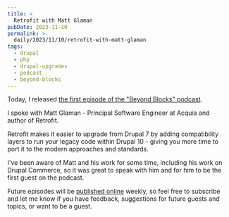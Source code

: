 ```yaml
---
title: >
  Retrofit with Matt Glaman
pubDate: 2023-11-10
permalink: >-
  daily/2023/11/10/retrofit-with-matt-glaman
tags:
  - drupal
  - php
  - drupal-upgrades
  - podcast
  - beyond-blocks
---
```


Today, I released [the first episode of the "Beyond Blocks" podcast]({{site.url}}/podcast/1-retrofit).

I spoke with Matt Glaman - Principal Software Engineer at Acquia and author of Retrofit.

Retrofit makes it easier to upgrade from Drupal 7 by adding compatibility layers to run your legacy code within Drupal 10 - giving you more time to port it to the modern approaches and standards.

I've been aware of Matt and his work for some time, including his work on Drupal Commerce, so it was great to speak with him and for him to be the first guest on the podcast.

Future episodes will be [published online]({{site.url}}/podcast) weekly, so feel free to subscribe and let me know if you have feedback, suggestions for future guests and topics, or want to be a guest.
